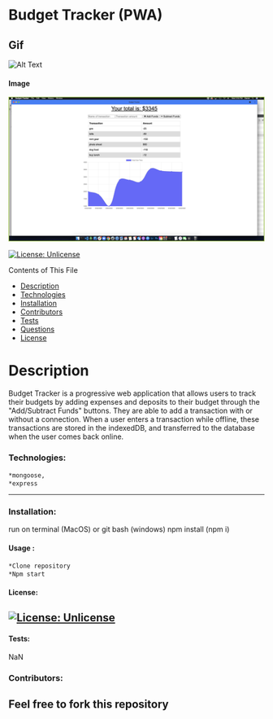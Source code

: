 # Budget Tracker (PWA)
 ## Gif
 ![Alt Text](public/icons/budgettracker.gif)


 #### Image
  ![ApplicationImage](public/icons/screenshot.png)

  [![License: Unlicense](https://img.shields.io/badge/license-Unlicense-blue.svg)](http://unlicense.org/)

  Contents of This File
  * [Description](#description)
  * [Technologies](#technologies)
  * [Installation](#installation)
  * [Contributors](#contributors)
  * [Tests](#tests)
  * [Questions](#questions)
  * [License](#license)

  # Description 
  Budget Tracker is a progressive web application that allows users to track their budgets by adding expenses and deposits to their budget through the "Add/Subtract Funds" buttons. They are able to add a transaction with or without a connection. When a user enters a transaction while offline, these transactions are stored in the indexedDB, and transferred to the database when the user comes back online.
  ### Technologies:

    *mongoose,
    *express
 ---

  ### Installation:

  run on terminal (MacOS) or git bash (windows) npm install (npm i)

  #### Usage :

    *Clone repository 
    *Npm start


 #### License:
  [![License: Unlicense](https://img.shields.io/badge/license-Unlicense-blue.svg)](http://unlicense.org/)
  ---

  #### Tests:
  NaN

  ### Contributors:
 Feel free to fork this repository
 ---

  
